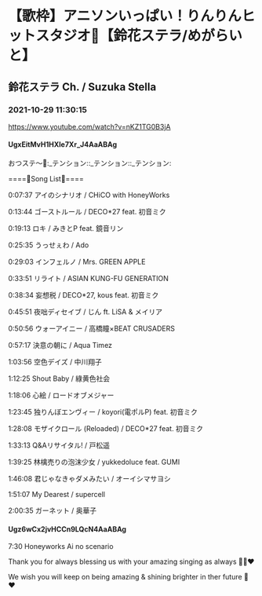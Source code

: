 # 【歌枠】アニソンいっぱい！りんりんヒットスタジオ🎤【鈴花ステラ/めがらいと】
## 鈴花ステラ Ch. / Suzuka Stella
### 2021-10-29 11:30:15
https://www.youtube.com/watch?v=nKZ1TG0B3jA
#### UgxEitMvH1HXle7Xr_J4AaABAg
おつステ～🔔:_テンション::_テンション::_テンション:

====🔔Song List🔔====

0:07:37 アイのシナリオ / CHiCO with HoneyWorks

0:13:44 ゴーストルール / DECO*27 feat. 初音ミク

0:19:13 ロキ / みきとP feat. 鏡音リン

0:25:35 うっせぇわ / Ado

0:29:03 インフェルノ / Mrs. GREEN APPLE

0:33:51 リライト / ASIAN KUNG-FU GENERATION

0:38:34 妄想税 / DECO*27, kous feat. 初音ミク

0:45:51 夜咄ディセイブ / じん ft. LiSA & メイリア

0:50:56 ウォーアイニー / 高橋瞳×BEAT CRUSADERS

0:57:17 決意の朝に / Aqua Timez

1:03:56 空色デイズ / 中川翔子

1:12:25 Shout Baby / 綠黄色社会

1:18:06 心絵 / ロードオブメジャー

1:23:45 独りんぼエンヴィー / koyori(電ポルP) feat. 初音ミク

1:28:08 モザイクロール (Reloaded) / DECO*27 feat. 初音ミク

1:33:13 Q&Aリサイタル! / 戸松遥

1:39:25 林檎売りの泡沫少女 / yukkedoluce feat. GUMI

1:46:08 君じゃなきゃダメみたい / オーイシマサヨシ

1:51:07 My Dearest / supercell

2:00:35 ガーネット / 奥華子

#### Ugz6wCx2jvHCCn9LQcN4AaABAg
7:30 Honeyworks Ai no scenario

Thank you for always blessing us with your amazing singing as always 🙇‍♂️❤ 

We wish you will keep on being amazing & shining brighter in ther future 💎❤

